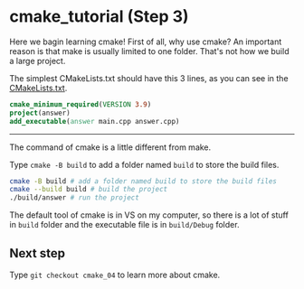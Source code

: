# cmake_tutorial (Step 3)
Here we bagin learning cmake!
First of all, why use cmake?
An important reason is that make is usually limited to one folder. That's not how we build a large project.

The simplest CMakeLists.txt should have this 3 lines, as you can see in the [CMakeLists.txt](./CMakeLists.txt).
```cmake
cmake_minimum_required(VERSION 3.9)
project(answer)
add_executable(answer main.cpp answer.cpp)
```

---
The command of cmake is a little different from make.

Type `cmake -B build` to add a folder named `build` to store the build files.

```bash
cmake -B build # add a folder named build to store the build files
cmake --build build # build the project
./build/answer # run the project
```

The default tool of cmake is in VS on my computer, so there is a lot of stuff in `build` folder and the executable file is in `build/Debug` folder.

## Next step
Type `git checkout cmake_04` to learn more about cmake.
